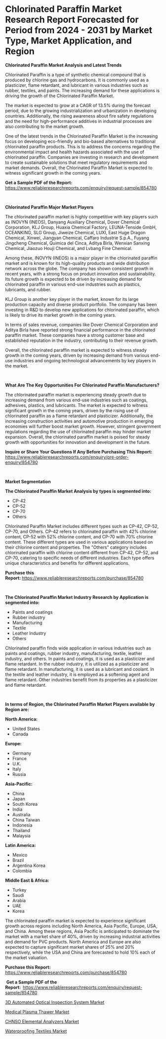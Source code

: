 <p><h1>Chlorinated Paraffin Market Research Report Forecasted for Period from 2024 -  2031 by Market Type, Market Application, and Region</h1></p><p><strong>Chlorinated Paraffin Market Analysis and Latest Trends</strong></p>
<p><p>Chlorinated Paraffin is a type of synthetic chemical compound that is produced by chlorine gas and hydrocarbons. It is commonly used as a plasticizer, flame retardant, and lubricant in various industries such as rubber, textiles, and paints. The increasing demand for these applications is driving the growth of the Chlorinated Paraffin Market.</p><p>The market is expected to grow at a CAGR of 13.5% during the forecast period, due to the growing industrialization and urbanization in developing countries. Additionally, the rising awareness about fire safety regulations and the need for high-performance additives in industrial processes are also contributing to the market growth.</p><p>One of the latest trends in the Chlorinated Paraffin Market is the increasing focus on developing eco-friendly and bio-based alternatives to traditional chlorinated paraffin products. This is to address the concerns regarding the environmental impact and health hazards associated with the use of chlorinated paraffin. Companies are investing in research and development to create sustainable solutions that meet regulatory requirements and market demands. Overall, the Chlorinated Paraffin Market is expected to witness significant growth in the coming years.</p></p>
<p><strong>Get a Sample PDF of the Report:&nbsp;</strong> <a href="https://www.reliableresearchreports.com/enquiry/request-sample/854780">https://www.reliableresearchreports.com/enquiry/request-sample/854780</a></p>
<p>&nbsp;</p>
<p><strong>Chlorinated Paraffin Major Market Players</strong></p>
<p><p>The chlorinated paraffin market is highly competitive with key players such as INOVYN (INEOS), Danyang Auxiliary Chemical, Dover Chemical Corporation, KLJ Group, Huaxia Chemical Factory, LEUNA-Tenside GmbH, OCEANKING, SLG Group, Jiweize Chemical, LUXI, East Huge Dragon Chemical, Xinwei, Jiangyan Chemical, Caffaro Industrie S.p.A., Fuyang Jingcheng Chemical, Quimica del Cinca, Aditya Birla, Wenxian Sanxing Chemical, Jiaozuo Houji Chemical, and Lvbang Fine Chemical.</p><p>Among these, INOVYN (INEOS) is a major player in the chlorinated paraffin market and is known for its high-quality products and wide distribution network across the globe. The company has shown consistent growth in recent years, with a strong focus on product innovation and sustainability. Its future growth is expected to be driven by increasing demand for chlorinated paraffin in various end-use industries such as plastics, lubricants, and rubber.</p><p>KLJ Group is another key player in the market, known for its large production capacity and diverse product portfolio. The company has been investing in R&D to develop new applications for chlorinated paraffin, which is likely to drive its market growth in the coming years.</p><p>In terms of sales revenue, companies like Dover Chemical Corporation and Aditya Birla have reported strong financial performance in the chlorinated paraffin market. These companies have a strong customer base and established reputation in the industry, contributing to their revenue growth.</p><p>Overall, the chlorinated paraffin market is expected to witness steady growth in the coming years, driven by increasing demand from various end-use industries and ongoing technological advancements by key players in the market.</p></p>
<p>&nbsp;</p>
<p><strong>What Are The Key Opportunities For Chlorinated Paraffin Manufacturers?</strong></p>
<p><p>The chlorinated paraffin market is experiencing steady growth due to increasing demand from various end-use industries such as coatings, adhesives, plastics, and lubricants. The market is expected to witness significant growth in the coming years, driven by the rising use of chlorinated paraffin as a flame retardant and plasticizer. Additionally, the increasing construction activities and automotive production in emerging economies will further boost market growth. However, stringent government regulations regarding the use of chlorinated paraffin may hinder market expansion. Overall, the chlorinated paraffin market is poised for steady growth with opportunities for innovation and development in the future.</p></p>
<p><strong>Inquire or Share Your Questions If Any Before Purchasing This Report:</strong> <a href="https://www.reliableresearchreports.com/enquiry/pre-order-enquiry/854780">https://www.reliableresearchreports.com/enquiry/pre-order-enquiry/854780</a></p>
<p>&nbsp;</p>
<p><strong>Market Segmentation</strong></p>
<p><strong>The Chlorinated Paraffin Market Analysis by types is segmented into:</strong></p>
<p><ul><li>CP-42</li><li>CP-52</li><li>CP-70</li><li>Others</li></ul></p>
<p><p>Chlorinated Paraffin Market includes different types such as CP-42, CP-52, CP-70, and Others. CP-42 refers to chlorinated paraffin with 42% chlorine content, CP-52 with 52% chlorine content, and CP-70 with 70% chlorine content. These different types are used in various applications based on their chlorine content and properties. The "Others" category includes chlorinated paraffin with chlorine content different from CP-42, CP-52, and CP-70, catering to specific needs of different industries. Each type offers unique characteristics and benefits for different applications.</p></p>
<p><strong>Purchase this Report:&nbsp;</strong><a href="https://www.reliableresearchreports.com/purchase/854780">https://www.reliableresearchreports.com/purchase/854780</a></p>
<p>&nbsp;</p>
<p><strong>The Chlorinated Paraffin Market Industry Research by Application is segmented into:</strong></p>
<p><ul><li>Paints and coatings</li><li>Rubber industry</li><li>Manufacturing</li><li>Textile</li><li>Leather Industry</li><li>Others</li></ul></p>
<p><p>Chlorinated paraffin finds wide application in various industries such as paints and coatings, rubber industry, manufacturing, textile, leather industry, and others. In paints and coatings, it is used as a plasticizer and flame retardant. In the rubber industry, it is utilized as a plasticizer and flame retardant. In manufacturing, it is used as a lubricant and coolant. In the textile and leather industry, it is employed as a softening agent and flame retardant. Other industries benefit from its properties as a plasticizer and flame retardant.</p></p>
<p>&nbsp;</p>
<p><strong>In terms of Region, the Chlorinated Paraffin Market Players available by Region are:</strong></p>
<p>
    <p> <strong> North America: </strong>
        <ul>
            <li>United States</li>
            <li>Canada</li>
        </ul>
        </p> 
    <p> <strong> Europe: </strong>
        <ul>
            <li>Germany</li>
            <li>France</li>
            <li>U.K.</li>
            <li>Italy</li>
            <li>Russia</li>
        </ul>
        </p> 
    <p> <strong> Asia-Pacific: </strong>
        <ul>
            <li>China</li>
            <li>Japan</li>
            <li>South Korea</li>
            <li>India</li>
            <li>Australia</li>
            <li>China Taiwan</li>
            <li>Indonesia</li>
            <li>Thailand</li>
            <li>Malaysia</li>
        </ul>
        </p> 
    <p> <strong> Latin America: </strong>
        <ul>
            <li>Mexico</li>
            <li>Brazil</li>
            <li>Argentina Korea</li>
            <li>Colombia</li>
        </ul>
        </p> 
    <p> <strong> Middle East & Africa: </strong>
        <ul>
            <li>Turkey</li>
            <li>Saudi</li>
            <li>Arabia</li>
            <li>UAE</li>
            <li>Korea</li>
        </ul>
    </p>
    </p>
<p><p>The chlorinated paraffin market is expected to experience significant growth across regions including North America, Asia Pacific, Europe, USA, and China. Among these regions, Asia Pacific is anticipated to dominate the market with a market share of 40%, driven by increasing industrial activities and demand for PVC products. North America and Europe are also expected to capture significant market shares of 25% and 20% respectively, while the USA and China are forecasted to hold 10% each of the market valuation.</p></p>
<p><strong>Purchase this Report: </strong><a href="https://www.reliableresearchreports.com/purchase/854780">https://www.reliableresearchreports.com/purchase/854780</a></p>
<p>&nbsp;<strong>Get a Sample PDF of the Report:&nbsp;&nbsp;</strong><a href="https://www.reliableresearchreports.com/enquiry/request-sample/854780">https://www.reliableresearchreports.com/enquiry/request-sample/854780</a></p>
<p><strong></strong></p>
<p><p><a href="https://view.publitas.com/reportprime-1/3d-automated-optical-inspection-system-market-furnish-information-about-market-size-market-share-market-dynamics-and-projections-spanning-from-2023-to-2030/">3D Automated Optical Inspection System Market</a></p><p><a href="https://view.publitas.com/reportprime-1/medical-plasma-thawer-market-dynamics-2023-2030-also-about-its-market-trends-projections-and-opportunities/">Medical Plasma Thawer Market</a></p><p><a href="https://view.publitas.com/reportprime-1/chnso-elemental-analyzers-market-provides-detailed-segmentation-of-this-market-based-on-type-application-and-region-and-forecast-for-the-period-from-2023-2030/">CHNSO Elemental Analyzers Market</a></p><p><a href="https://military-diascia-e68.notion.site/Waterproofing-Textiles-Market-Offer-Valuable-Insights-into-Market-Size-Market-Share-Market-Trends--3be05d4452074a90a5890756203c98b5">Waterproofing Textiles Market</a></p></p>